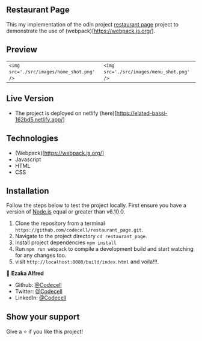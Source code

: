## Restaurant Page
This my implementation of the odin project [restaurant page](https://www.theodinproject.com/courses/javascript/lessons/restaurant-page) project to demonstrate the use of (webpack)[https://webpack.js.org/].

## Preview
|                |                |
|----------------|----------------|
|``<img src='./src/images/home_shot.png' />`` | ``<img src='./src/images/menu_shot.png' />``|

## Live Version
  - The project is deployed on netlify (here)[https://elated-bassi-162bd5.netlify.app/]

## Technologies
  - (Webpack)[https://webpack.js.org/]
  - Javascript
  - HTML
  - CSS

## Installation
Follow the steps below to test the project locally. First ensure you have a version of [Node.js](http://nodejs.org/) equal or greater than v6.10.0.

1. Clone the repository from a terminal `https://github.com/codecell/restaurant_page.git`.
2. Navigate to the project directory `cd restaurant_page`.
3. Install project dependencies `npm install`
4. Run `npm run webpack` to compile a development build and start watching for any changes too.
5. visit `http://localhost:8080/build/index.html` and voila!!!.

👤 **Ezaka Alfred**

- Github: [@Codecell](https://github.com/codecell)
- Twitter: [@Codecell](https://twitter.com/the_codecell)
- LinkedIn: [@Codecell](https://www.linkedin.com/in/alfrednoble/)

## Show your support

Give a ⭐️ if you like this project!